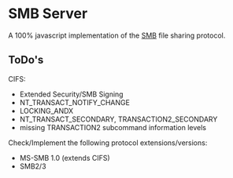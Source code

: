 # SMB Server

A 100% javascript implementation of the [SMB][] file sharing protocol.

## ToDo's

CIFS:

* Extended Security/SMB Signing
* NT_TRANSACT_NOTIFY_CHANGE
* LOCKING_ANDX
* NT_TRANSACT_SECONDARY, TRANSACTION2_SECONDARY
* missing TRANSACTION2 subcommand information levels

Check/Implement the following protocol extensions/versions:

* MS-SMB 1.0 (extends CIFS)
* SMB2/3

[SMB]: http://en.wikipedia.org/wiki/Server_Message_Block